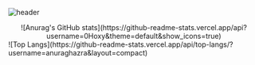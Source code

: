 ![header](https://capsule-render.vercel.app/api?type=slice&color=auto&height=300&section=header&text=SEO%20YOUNG%20HO&desc=Positive%20Developer!&descSize=25&fontAlignY=30&descAlignY=45&fontSize=50&rotate=19&fontAlign=70&descAlign=79.3)

<div align="center">
![Anurag's GitHub stats](https://github-readme-stats.vercel.app/api?username=0Hoxy&theme=default&show_icons=true)
</div>
![Top Langs](https://github-readme-stats.vercel.app/api/top-langs/?username=anuraghazra&layout=compact)
